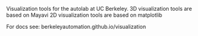 Visualization tools for the autolab at UC Berkeley.
  3D visualization tools are based on Mayavi
  2D visualization tools are based on matplotlib

For docs see: berkeleyautomation.github.io/visualization